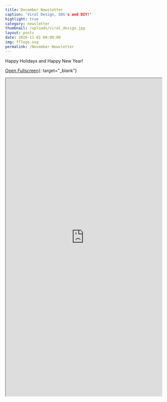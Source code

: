 ```yaml
---
title: December Newsletter
caption: 'Viral Design, SDG's and DIY!'
highlight: true
category: newsletter
thumbnail: /uploads/viral_design.jpg
layout: posts
date: 2020-11-01 00:00:00
img: fflogo.svg
permalink: /November-Newsletter
---
```


Happy Holidays and Happy New Year! 

[Open Fullscreen](https://mailchi.mp/fabfoundation.org/the-fab-foundation-december-newsletter-is-here-4548932){: target="_blank"}

<iframe src="https://mailchi.mp/fabfoundation.org/the-fab-foundation-december-newsletter-is-here-4548932" style="max-width: 1024px; width: 100%; margin: 0 auto; height: 1024px"></iframe>

